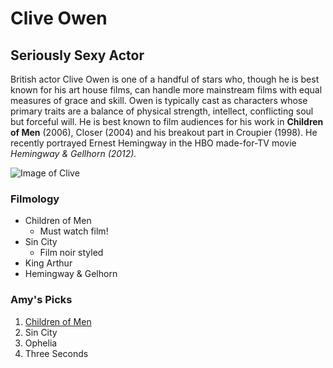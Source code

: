 # Clive Owen

## Seriously Sexy Actor

British actor Clive Owen is one of a handful of stars who, though he is best known for his art house films, can handle more mainstream films with equal measures of grace and skill. Owen is typically cast as characters whose primary traits are a balance of physical strength, intellect, conflicting soul but forceful will. He is best known to film audiences for his work in **Children of Men** (2006), Closer (2004) and his breakout part in Croupier (1998). He recently portrayed Ernest Hemingway in the HBO made-for-TV movie *Hemingway & Gellhorn (2012).*

![Image of Clive](https://images-na.ssl-images-amazon.com/images/M/MV5BMjA4MzAyOTc5Ml5BMl5BanBnXkFtZTcwOTQ5NzEzMg@@._V1_UY317_CR13,0,214,317_AL_.jpg)

### Filmology
* Children of Men
	* Must watch film!
* Sin City
	* Film noir styled
* King Arthur
* Hemingway & Gelhorn


### Amy's Picks

1. [Children of Men](http://www.imdb.com/title/tt0206634/?ref_=nm_knf_i1)
1. Sin City
1. Ophelia
1. Three Seconds
  


